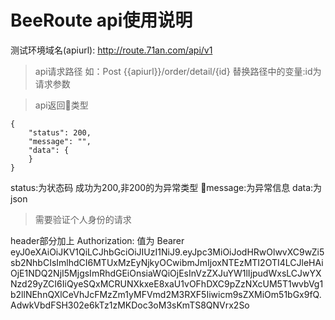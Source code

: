 # BeeRoute api使用说明

测试环境域名(apiurl): http://route.71an.com/api/v1

>api请求路径 如：Post {{apiurl}}/order/detail/{id}
替换路径中的变量:id为请求参数


> api返回类型

```json5
{
    "status": 200,
    "message": "",
    "data": {
    }
}
```
status:为状态码 成功为200,非200的为异常类型
message:为异常信息
data:为json    

>需要验证个人身份的请求

header部分加上
Authorization:
值为 Bearer eyJ0eXAiOiJKV1QiLCJhbGciOiJIUzI1NiJ9.eyJpc3MiOiJodHRwOlwvXC9wZi5sb2NhbCIsImlhdCI6MTUxMzEyNjkyOCwibmJmIjoxNTEzMTI2OTI4LCJleHAiOjE1NDQ2NjI5MjgsImRhdGEiOnsiaWQiOjEsInVzZXJuYW1lIjpudWxsLCJwYXNzd29yZCI6IiQyeSQxMCRUNXkxeE8xaU1vOFhDXC9pZzNXcUM5T1wvbVg1b2llNEhnQXlCeVhJcFMzZm1yMFVmd2M3RXF5Iiwicm9sZXMiOm51bGx9fQ.AdwkVbdFSH302e6kTz1zMKDoc3oM3sKmTS8QNVrx2So


 
